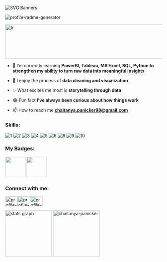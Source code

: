 

![SVG Banners](https://svg-banners.vercel.app/api?type=textBox&text1=Chaitanya%20Panicker%20🤠&text2=A%20Passionate%20Data%20Analyst&width=900&height=400)


<img height="auto" src="https://komarev.com/ghpvc/?username=Chaitanya-Panicker&label=Profile%20views&color=0e75b6&style=flat" alt="profile-radme-generator" />




<p align="left"> <img width="900" height="110" src="https://readme-jokes.vercel.app/api" alt ="tr"/> </p>



- 🌱 I’m currently learning **PowerBI, Tableau, MS Excel, SQL, Python to strengthen my ability to turn raw data into meaningful insights**

- 💬 I enjoy the process of **data cleaning and visualization**

- ✨ What excites me most is **storytelling through data**

- 😂 Fun fact **I’ve always been curious about how things work**

- 📫 How to reach me **chaitanya.panicker98@gmail.com**

<h3 align="left">Skills:</h3>

<p align="left">
  
![1](https://github.com/user-attachments/assets/03a5f06f-2a4f-4d8f-9cbe-ab110d4399a2)
![2](https://github.com/user-attachments/assets/238cf12e-4228-4517-8b05-e0db3c31d9f5)
![3](https://github.com/user-attachments/assets/205e77ce-0427-485c-adbc-2e74f9b9daf0)
![4](https://github.com/user-attachments/assets/77586ae6-83d2-4565-8d14-83758d57d989)
![5](https://github.com/user-attachments/assets/b1dc8bf0-cb15-4016-9d24-3e768e961ebd)
![6](https://github.com/user-attachments/assets/644039a4-62d3-4094-a780-3fb249fc92e1)
![8](https://github.com/user-attachments/assets/9bc65ad9-4f9f-4770-bf88-34de1a60cccd)
![9](https://github.com/user-attachments/assets/5d6daa58-bcf4-4db2-a1e9-bc673815bd15)
![10](https://github.com/user-attachments/assets/3b35be3c-4e28-4e7c-9ff8-01114351d9af)



</p>

<h3 align="left">My Badges:</h3>

<p align="left">

<img src="https://www.netacad.com/p/ff9e491c-49be-4734-803e-a79e6e83dab1/badges/badge-images/52517717-589b-4c76-977d-27a53952379f.png" alt="" width="65" height="65">
<img src="https://encrypted-tbn0.gstatic.com/images?q=tbn:ANd9GcSg4yJwgsovd5194JGuPU8kuYiNfSwFIGEsaw&s" alt="" width="65" height="65">
</p>


<h3 align="left">Connect with me:</h3> <p align="left"> <a href="https://github.com/Chaitanya-Panicker" target="blank"><img align="center" src=https://raw.githubusercontent.com/rahuldkjain/github-profile-readme-generator/master/src/images/icons/Social/github.svg alt="profile-radme-generator" height="30" width="40" /></a><a href="https://linkedin.com/in/www.linkedin.com/in/chaitanyapanicker98" target="blank"><img align="center" src=https://raw.githubusercontent.com/rahuldkjain/github-profile-readme-generator/master/src/images/icons/Social/linked-in-alt.svg alt="profile-radme-generator" height="30" width="40" /></a><a href="https://www.hackerrank.com/https://www.hackerrank.com/profile/chait_98" target="blank"><img align="center" src=https://raw.githubusercontent.com/rahuldkjain/github-profile-readme-generator/master/src/images/icons/Social/hackerrank.svg alt="profile-radme-generator" height="30" width="40" /></a> </p>




<div align="left">
  <img src="https://github-readme-stats.vercel.app/api?username=chaitanya-panicker&hide_title=false&hide_rank=true&show_icons=true&include_all_commits=true&count_private=true&disable_animations=false&theme=dracula&locale=en&hide_border=false" height="150" alt="stats graph"  />
  <img src="https://github-readme-streak-stats.herokuapp.com/?user=chaitanya-panicker&" alt="chaitanya-panicker" height="150"/>
</div>

